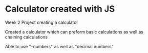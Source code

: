 # Calculator created with JS
Week 2 Project creating a calculator

Created a calculator which can preform basic calculations as well as chaining calculations

Able to use "-numbers" as well as "decimal numbers"
